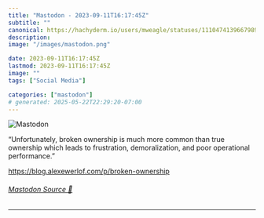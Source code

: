 ```yaml
---
title: "Mastodon - 2023-09-11T16:17:45Z"
subtitle: ""
canonical: https://hachyderm.io/users/mweagle/statuses/111047413966798955
description:
image: "/images/mastodon.png"

date: 2023-09-11T16:17:45Z
lastmod: 2023-09-11T16:17:45Z
image: ""
tags: ["Social Media"]

categories: ["mastodon"]
# generated: 2025-05-22T22:29:20-07:00
---
```

![Mastodon](/images/mastodon.png)

<p>“Unfortunately, broken ownership is much more common than true ownership which leads to frustration, demoralization, and poor operational performance.”</p><p><a href="https://blog.alexewerlof.com/p/broken-ownership" target="_blank" rel="nofollow noopener noreferrer" translate="no"><span class="invisible">https://</span><span class="ellipsis">blog.alexewerlof.com/p/broken-</span><span class="invisible">ownership</span></a></p>


###### [Mastodon Source 🐘](https://hachyderm.io/@mweagle/111047413966798955)

___

